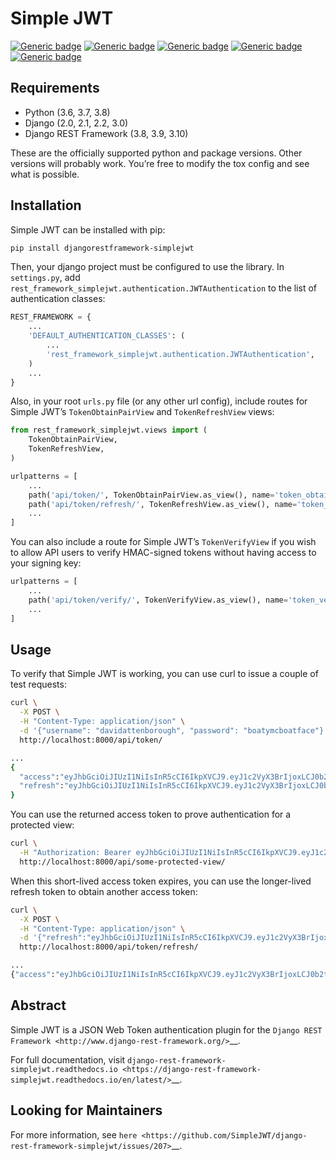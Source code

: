 Simple JWT
==========
[![Generic badge](https://circleci.com/gh/SimpleJWT/django-rest-framework-simplejwt.svg?style=shield)](https://circleci.com/gh/SimpleJWT/django-rest-framework-simplejwt)
[![Generic badge](https://codecov.io/gh/SimpleJWT/django-rest-framework-simplejwt/branch/master/graph/badge.svg)](https://codecov.io/gh/SimpleJWT/django-rest-framework-simplejwt)
[![Generic badge](https://img.shields.io/pypi/v/djangorestframework-simplejwt.svg)](https://pypi.python.org/pypi/djangorestframework-simplejwt)
[![Generic badge](https://img.shields.io/pypi/pyversions/djangorestframework-simplejwt.svg)](https://pypi.python.org/pypi/djangorestframework-simplejwt)
[![Generic badge](https://readthedocs.org/projects/django-rest-framework-simplejwt/badge/?version=latest)](https://django-rest-framework-simplejwt.readthedocs.io/en/latest/)

## Requirements[](https://django-rest-framework-simplejwt.readthedocs.io/en/latest/getting_started.html#requirements "Permalink to this headline")

-   Python (3.6, 3.7, 3.8)
-   Django (2.0, 2.1, 2.2, 3.0)
-   Django REST Framework (3.8, 3.9, 3.10)

These are the officially supported python and package versions. Other versions will probably work. You’re free to modify the tox config and see what is possible.

## Installation[](https://django-rest-framework-simplejwt.readthedocs.io/en/latest/getting_started.html#installation "Permalink to this headline")

Simple JWT can be installed with pip:

```bash 
pip install djangorestframework-simplejwt
```

Then, your django project must be configured to use the library. In  `settings.py`, add  `rest_framework_simplejwt.authentication.JWTAuthentication`  to the list of authentication classes:

```python
REST_FRAMEWORK = {
    ...
    'DEFAULT_AUTHENTICATION_CLASSES': (
        ...
        'rest_framework_simplejwt.authentication.JWTAuthentication',
    )
    ...
}
```
Also, in your root  `urls.py`  file (or any other url config), include routes for Simple JWT’s  `TokenObtainPairView`  and  `TokenRefreshView`  views:

```python
from rest_framework_simplejwt.views import (
    TokenObtainPairView,
    TokenRefreshView,
)

urlpatterns = [
    ...
    path('api/token/', TokenObtainPairView.as_view(), name='token_obtain_pair'),
    path('api/token/refresh/', TokenRefreshView.as_view(), name='token_refresh'),
    ...
]
```

You can also include a route for Simple JWT’s  `TokenVerifyView`  if you wish to allow API users to verify HMAC-signed tokens without having access to your signing key:

```python
urlpatterns = [
    ...
    path('api/token/verify/', TokenVerifyView.as_view(), name='token_verify'),
    ...
]
```

## Usage[](https://django-rest-framework-simplejwt.readthedocs.io/en/latest/getting_started.html#usage "Permalink to this headline")

To verify that Simple JWT is working, you can use curl to issue a couple of test requests:

```bash
curl \
  -X POST \
  -H "Content-Type: application/json" \
  -d '{"username": "davidattenborough", "password": "boatymcboatface"}' \
  http://localhost:8000/api/token/

...
{
  "access":"eyJhbGciOiJIUzI1NiIsInR5cCI6IkpXVCJ9.eyJ1c2VyX3BrIjoxLCJ0b2tlbl90eXBlIjoiYWNjZXNzIiwiY29sZF9zdHVmZiI6IuKYgyIsImV4cCI6MTIzNDU2LCJqdGkiOiJmZDJmOWQ1ZTFhN2M0MmU4OTQ5MzVlMzYyYmNhOGJjYSJ9.NHlztMGER7UADHZJlxNG0WSi22a2KaYSfd1S-AuT7lU",
  "refresh":"eyJhbGciOiJIUzI1NiIsInR5cCI6IkpXVCJ9.eyJ1c2VyX3BrIjoxLCJ0b2tlbl90eXBlIjoicmVmcmVzaCIsImNvbGRfc3R1ZmYiOiLimIMiLCJleHAiOjIzNDU2NywianRpIjoiZGUxMmY0ZTY3MDY4NDI3ODg5ZjE1YWMyNzcwZGEwNTEifQ.aEoAYkSJjoWH1boshQAaTkf8G3yn0kapko6HFRt7Rh4"
}
```

You can use the returned access token to prove authentication for a protected view:
```bash
curl \
  -H "Authorization: Bearer eyJhbGciOiJIUzI1NiIsInR5cCI6IkpXVCJ9.eyJ1c2VyX3BrIjoxLCJ0b2tlbl90eXBlIjoiYWNjZXNzIiwiY29sZF9zdHVmZiI6IuKYgyIsImV4cCI6MTIzNDU2LCJqdGkiOiJmZDJmOWQ1ZTFhN2M0MmU4OTQ5MzVlMzYyYmNhOGJjYSJ9.NHlztMGER7UADHZJlxNG0WSi22a2KaYSfd1S-AuT7lU" \
  http://localhost:8000/api/some-protected-view/
  ```

When this short-lived access token expires, you can use the longer-lived refresh token to obtain another access token:
```bash
curl \
  -X POST \
  -H "Content-Type: application/json" \
  -d '{"refresh":"eyJhbGciOiJIUzI1NiIsInR5cCI6IkpXVCJ9.eyJ1c2VyX3BrIjoxLCJ0b2tlbl90eXBlIjoicmVmcmVzaCIsImNvbGRfc3R1ZmYiOiLimIMiLCJleHAiOjIzNDU2NywianRpIjoiZGUxMmY0ZTY3MDY4NDI3ODg5ZjE1YWMyNzcwZGEwNTEifQ.aEoAYkSJjoWH1boshQAaTkf8G3yn0kapko6HFRt7Rh4"}' \
  http://localhost:8000/api/token/refresh/

...
{"access":"eyJhbGciOiJIUzI1NiIsInR5cCI6IkpXVCJ9.eyJ1c2VyX3BrIjoxLCJ0b2tlbl90eXBlIjoiYWNjZXNzIiwiY29sZF9zdHVmZiI6IuKYgyIsImV4cCI6MTIzNTY3LCJqdGkiOiJjNzE4ZTVkNjgzZWQ0NTQyYTU0NWJkM2VmMGI0ZGQ0ZSJ9.ekxRxgb9OKmHkfy-zs1Ro_xs1eMLXiR17dIDBVxeT-w"}
```

Abstract
--------

Simple JWT is a JSON Web Token authentication plugin for the `Django REST
Framework <http://www.django-rest-framework.org/>`__.

For full documentation, visit `django-rest-framework-simplejwt.readthedocs.io
<https://django-rest-framework-simplejwt.readthedocs.io/en/latest/>`__.

Looking for Maintainers
-----------------------

For more information, see `here
<https://github.com/SimpleJWT/django-rest-framework-simplejwt/issues/207>`__.
